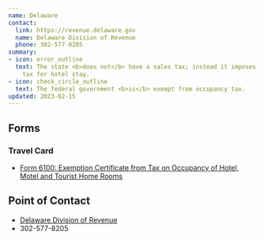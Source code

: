 ```yaml
---
name: Delaware
contact:
  link: https://revenue.delaware.gov
  name: Delaware Division of Revenue
  phone: 302-577-8205
summary:
- icon: error_outline
  text: The state <b>does not</b> have a sales tax; instead it imposes an occupancy
    tax for hotel stay.
- icon: check_circle_outline
  text: The federal government <b>is</b> exempt from occupancy tax.
updated: 2023-02-15
---
```


## Forms

### Travel Card

* [Form 6100: Exemption Certificate from Tax on Occupancy of Hotel, Motel and Tourist Home Rooms](https://revenuefiles.delaware.gov/docs/6100.pdf)

## Point of Contact
- [Delaware Division of Revenue](https://revenue.delaware.gov)
- 302-577-8205